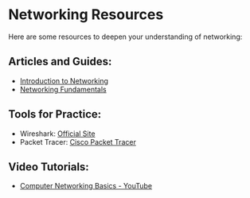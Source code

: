 # Networking Resources
Here are some resources to deepen your understanding of networking:

## Articles and Guides:
- [Introduction to Networking](https://www.cisco.com/c/en/us/solutions/enterprise-networks/what-is-networking.html)
- [Networking Fundamentals](https://www.comptia.org/content/articles/networking-basics)

## Tools for Practice:
- Wireshark: [Official Site](https://www.wireshark.org/)
- Packet Tracer: [Cisco Packet Tracer](https://www.netacad.com/courses/packet-tracer)

## Video Tutorials:
- [Computer Networking Basics - YouTube](https://www.youtube.com/watch?v=3QhU9jd03a0)
